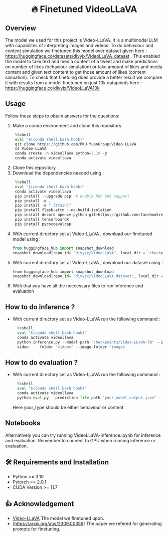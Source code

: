 
<div align= "center">
    <h1> 🔥 Finetuned VideoLLaVA</h1>
</div>

## Overview

The model we used for this project is Video-LLaVA. It is a multimodal LLM with capabilites of interpreting images and videos. To do behaviour and content simulation we finetuned this model over dataset given here : https://huggingface.co/datasets/divyjx/VideoLLaVA_dataset . This enabled the model to take text and media content of a tweet and make predictions on number of likes (behaviour simulation) or take amount of likes and media content and given text content to get those amount of likes (content simuation). To check that finetuing does provide a better result we compare it with results from a model finetuned on just 10k datapoints here : https://huggingface.co/divyjx/VideoLLaVA10k

## Usage

Follow these steps to obtain answers for the questions:

1. Make a conda environment and clone this repository
   ```python
    %%shell
    eval "$(conda shell.bash hook)"
    git clone https://github.com/PKU-YuanGroup/Video-LLaVA
    cd Video-LLaVA
    conda create -n videollava python=3.10 -y
    conda activate videollava
   
2. Clone this repository
3. Download the dependencies needed using :
   ```python
    %%shell
    eval "$(conda shell.bash hook)"
    conda activate videollava
    pip install --upgrade pip  # enable PEP 660 support
    pip install -e .
    pip install -e ".[train]"
    pip install flash-attn --no-build-isolation
    pip install decord opencv-python git+https://github.com/facebookresearch/pytorchvideo.git@28fe037d212663c6a24f373b94cc5d478c8c1a1d
    pip install tensorboardX
    pip install pycocoevalcap
   ```
4. With current directory set at Video-LLaVA , download our finetuned model using :
   ```python
   from huggingface_hub import snapshot_download
   snapshot_download(repo_id= "divyjx/VideoLLaVA", local_dir = 'checkpoints/Video-LLaVA-7B', local_dir_use_symlinks=True)
   ```
5. With current directory set at Video-LLaVA , download our dataset using :
   ```python
   from huggingface_hub import snapshot_download
   snapshot_download(repo_id= "divyjx/VideoLLaVA_dataset", local_dir = 'tuning_data', local_dir_use_symlinks=True, repo_type = 'dataset')
   ```
6. With that you have all the neccessary files to run inference and evaluation


## How to do inference ?

- With current directory set as Video-LLaVA run the following command :
  ```python
    %%shell
    eval "$(conda shell.bash hook)"
    conda activate videollava
    python inference.py --model-path "checkpoints/Video-LLaVA-7B" --instruct-path "tuning_data/your_data.json" --output-file-path "your_model_output.json" --    
    video-    folder "videos" --image-folder "images
  ```

## How to do evaluation ?

- With current directory set as Video-LLaVA run the following command :
  ```python
    %%shell
    eval "$(conda shell.bash hook)"
    conda activate videollava
    python eval.py --prediction-file-path "your_model_output.json" --input-file-path "tuning_data/your_data.json" --type-of-data "your_type"
  ```
  Here your_type should be either behaviour or content

## Notebooks

Alternatively you can try running VideoLLaVA-inference.ipynb for inference and evaluation.
Remember to connect to GPU when running inference or evaluation.


## 🛠️ Requirements and Installation
* Python >= 3.10
* Pytorch == 2.0.1
* CUDA Version >= 11.7

## 👍 Acknowledgement
* [Video-LLaVA](https://github.com/PKU-YuanGroup/Video-LLaVA) The model we finetuned upon.
* (https://arxiv.org/abs/2309.00359) The paper we refered for generating prompts for finetuning.



